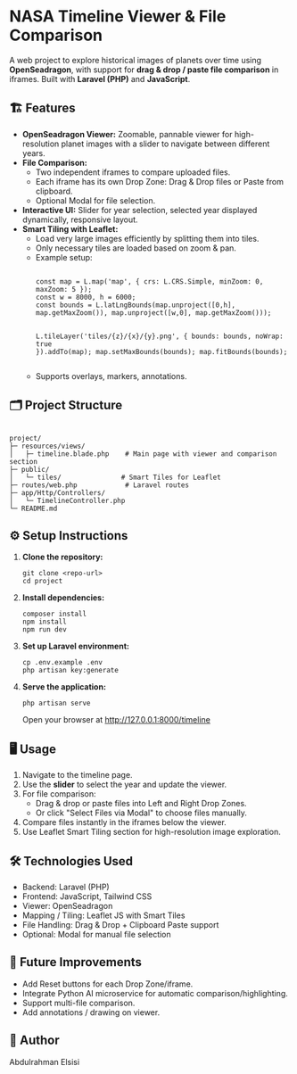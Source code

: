 <h1>NASA Timeline Viewer & File Comparison</h1>
<p>A web project to explore historical images of planets over time using <strong>OpenSeadragon</strong>, with support for <strong>drag & drop / paste file comparison</strong> in iframes. Built with <strong>Laravel (PHP)</strong> and <strong>JavaScript</strong>.</p>

<section>
<h2>🏗 Features</h2>
<ul>
    <li><strong>OpenSeadragon Viewer:</strong> Zoomable, pannable viewer for high-resolution planet images with a slider to navigate between different years.</li>
    <li><strong>File Comparison:</strong>
        <ul>
            <li>Two independent iframes to compare uploaded files.</li>
            <li>Each iframe has its own Drop Zone: Drag & Drop files or Paste from clipboard.</li>
            <li>Optional Modal for file selection.</li>
        </ul>
    </li>
    <li><strong>Interactive UI:</strong> Slider for year selection, selected year displayed dynamically, responsive layout.</li>
    <li><strong>Smart Tiling with Leaflet:</strong>
        <ul>
            <li>Load very large images efficiently by splitting them into tiles.</li>
            <li>Only necessary tiles are loaded based on zoom & pan.</li>
            <li>Example setup:</li>
            <pre><code>
const map = L.map('map', { crs: L.CRS.Simple, minZoom: 0, maxZoom: 5 });
const w = 8000, h = 6000;
const bounds = L.latLngBounds(map.unproject([0,h], map.getMaxZoom()), map.unproject([w,0], map.getMaxZoom()));

L.tileLayer('tiles/{z}/{x}/{y}.png', { bounds: bounds, noWrap: true }).addTo(map);
map.setMaxBounds(bounds);
map.fitBounds(bounds);
            </code></pre>
            <li>Supports overlays, markers, annotations.</li>
        </ul>
    </li>
</ul>
</section>

<section>
<h2>🗂 Project Structure</h2>
<pre><code>
project/
├─ resources/views/
│   ├─ timeline.blade.php    # Main page with viewer and comparison section
├─ public/
│   └─ tiles/               # Smart Tiles for Leaflet
├─ routes/web.php            # Laravel routes
├─ app/Http/Controllers/
│   └─ TimelineController.php
└─ README.md
</code></pre>
</section>

<section>
<h2>⚙ Setup Instructions</h2>
<ol>
    <li><strong>Clone the repository:</strong>
    <pre><code>git clone &lt;repo-url&gt;
cd project</code></pre>
    </li>
    <li><strong>Install dependencies:</strong>
    <pre><code>composer install
npm install
npm run dev</code></pre>
    </li>
    <li><strong>Set up Laravel environment:</strong>
    <pre><code>cp .env.example .env
php artisan key:generate</code></pre>
    </li>
    <li><strong>Serve the application:</strong>
    <pre><code>php artisan serve</code></pre>
    Open your browser at <a href="http://127.0.0.1:8000/timeline">http://127.0.0.1:8000/timeline</a>
    </li>
</ol>
</section>

<section>
<h2>🖥 Usage</h2>
<ol>
    <li>Navigate to the timeline page.</li>
    <li>Use the <strong>slider</strong> to select the year and update the viewer.</li>
    <li>For file comparison:
        <ul>
            <li>Drag & drop or paste files into Left and Right Drop Zones.</li>
            <li>Or click "Select Files via Modal" to choose files manually.</li>
        </ul>
    </li>
    <li>Compare files instantly in the iframes below the viewer.</li>
    <li>Use Leaflet Smart Tiling section for high-resolution image exploration.</li>
</ol>
</section>

<section>
<h2>🛠 Technologies Used</h2>
<ul>
    <li>Backend: Laravel (PHP)</li>
    <li>Frontend: JavaScript, Tailwind CSS</li>
    <li>Viewer: OpenSeadragon</li>
    <li>Mapping / Tiling: Leaflet JS with Smart Tiles</li>
    <li>File Handling: Drag & Drop + Clipboard Paste support</li>
    <li>Optional: Modal for manual file selection</li>
</ul>
</section>

<section>
<h2>🔮 Future Improvements</h2>
<ul>
    <li>Add Reset buttons for each Drop Zone/iframe.</li>
    <li>Integrate Python AI microservice for automatic comparison/highlighting.</li>
    <li>Support multi-file comparison.</li>
    <li>Add annotations / drawing on viewer.</li>
</ul>
</section>

<section>
<h2>📝 Author</h2>
<p>Abdulrahman Elsisi</p>
</section>
